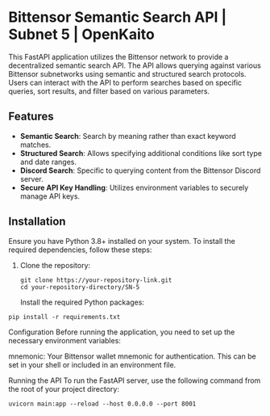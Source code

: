 # Bittensor Semantic Search API | Subnet 5 | OpenKaito

This FastAPI application utilizes the Bittensor network to provide a decentralized semantic search API. The API allows querying against various Bittensor subnetworks using semantic and structured search protocols. Users can interact with the API to perform searches based on specific queries, sort results, and filter based on various parameters.

## Features

- **Semantic Search**: Search by meaning rather than exact keyword matches.
- **Structured Search**: Allows specifying additional conditions like sort type and date ranges.
- **Discord Search**: Specific to querying content from the Bittensor Discord server.
- **Secure API Key Handling**: Utilizes environment variables to securely manage API keys.

## Installation

Ensure you have Python 3.8+ installed on your system. To install the required dependencies, follow these steps:

1. Clone the repository:
   ```
   git clone https://your-repository-link.git
   cd your-repository-directory/SN-5
   ```
   Install the required Python packages:
```
pip install -r requirements.txt
```

Configuration
Before running the application, you need to set up the necessary environment variables:

mnemonic: Your Bittensor wallet mnemonic for authentication.
This can be set in your shell or included in an environment file.

Running the API
To run the FastAPI server, use the following command from the root of your project directory:
```
uvicorn main:app --reload --host 0.0.0.0 --port 8001

```
